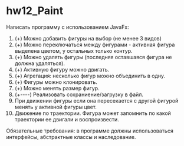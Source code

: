 # hw12_Paint

 Написать программу с использованием JavaFx:
 1. (+) Можно добавить фигуры на выбор (не менее 3 видов)
 2. (+) Можно переключаться между фигурами - активная фигура выделена цветом, у остальных только контур.
 3. (+) Можно удалять фигуры (последняя оставшаяся фигура не должна удаляться).
 4. (+) Активную фигуру можно двигать.
 5. (+) Агрегация: несколько фигур можно объединить в одну.
 6. (+) Фигуры можно клонировать.
 7. (+) Можно менять размер фигур.
 8. (+----) Реализовать сохраниение/загрузку в файл.
 9. При движении фигуры если она пересекается с другой фигурой менять у активной фигуры цвет.
 10. Движение по траектории. Фигура может запомнить по какой траектории ее двигали и воспроизвести.

 Обязательные требования:
 в программе должны использоваться интерфейсы, абстрактные классы и наследование.
